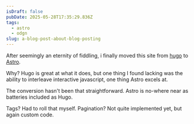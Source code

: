 ```yaml
---
isDraft: false
pubDate: 2025-05-28T17:35:29.836Z
tags:
  - astro
  - odgn
slug: a-blog-post-about-blog-posting
---
```



After seemingly an eternity of fiddling, i finally moved this site from [hugo](https://gohugo.io) to [Astro](https://astro.build/).

Why? Hugo is great at what it does, but one thing I found lacking was the ability to interleave interactive javascript, one thing Astro excels at.

The conversion hasn't been that straightforward. Astro is no-where near as batteries included as Hugo.

Tags? Had to roll that myself. Pagination? Not quite implemented yet, but again custom code.

